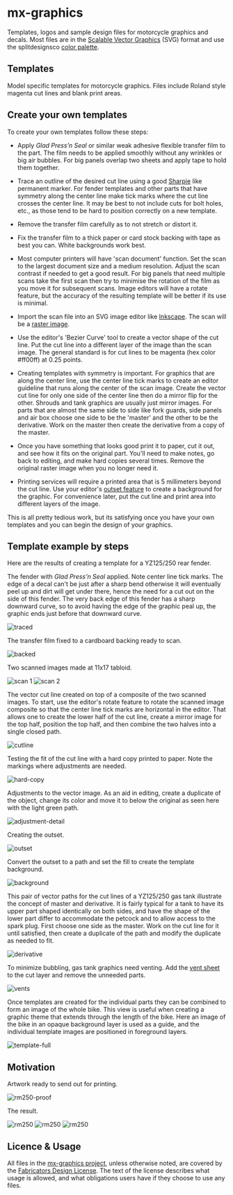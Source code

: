 # mx-graphics

Templates, logos and sample design files for motorcycle graphics and decals.  Most files are in the [Scalable Vector Graphics](https://en.wikipedia.org/wiki/Scalable_Vector_Graphics) (SVG) format and use the splitdesignsco [color palette](splitdesignsco.gpl).

## Templates

Model specific templates for motorcycle graphics.  Files include Roland style magenta cut lines and blank print areas.

## Create your own templates

To create your own templates follow these steps:

* Apply *Glad Press’n Seal* or similar weak adhesive flexible transfer film to the part.  The film needs to be applied smoothly without any wrinkles or big air bubbles.  For big panels overlap two sheets and apply tape to hold them together.

* Trace an outline of the desired cut line using a good [Sharpie](http://www.sharpie.com) like permanent marker.  For fender templates and other parts that have symmetry along the center line make tick marks where the cut line crosses the center line.  It may be best to not include cuts for bolt holes, etc., as those tend to be hard to position correctly on a new template.

* Remove the transfer film carefully as to not stretch or distort it.

* Fix the transfer film to a thick paper or card stock backing with tape as best you can.  White backgrounds work best.

* Most computer printers will have 'scan document' function.  Set the scan to the largest document size and a medium resolution.  Adjust the scan contrast if needed to get a good result.  For big panels that need multiple scans take the first scan then try to minimise the rotation of the film as you move it for subsequent scans.  Image editors will have a rotate feature, but the accuracy of the resulting template will be better if its use is minimal.

* Import the scan file into an SVG image editor like [Inkscape](https://inkscape.org).  The scan will be a [raster image](https://en.wikipedia.org/wiki/Raster_graphics).

* Use the editor's 'Bezier Curve' tool to create a vector shape of the cut line.  Put the cut line into a different layer of the image than the scan image.  The general standard is for cut lines to be magenta (hex color #ff00ff) at 0.25 points.

* Creating templates with symmetry is important.  For graphics that are along the center line, use the center line tick marks to create an editor guideline that runs along the center of the scan image.  Create the vector cut line for only one side of the center line then do a mirror flip for the other.  Shrouds and tank graphics are usually just mirror images.  For parts that are almost the same side to side like fork guards, side panels and air box choose one side to be the 'master' and the other to be the derivative.  Work on the master then create the derivative from a copy of the master.

* Once you have something that looks good print it to paper, cut it out, and see how it fits on the original part.  You'll need to make notes, go back to editing, and make hard copies several times.  Remove the original raster image when you no longer need it.

* Printing services will require a printed area that is 5 millimeters beyond the cut line.  Use your editor's [outset feature](https://inkscape.org/en/doc/tutorials/advanced/tutorial-advanced.html) to create a background for the graphic.  For convenience later, put the cut line and print area into different layers of the image.

This is all pretty tedious work, but its satisfying once you have your own templates and you can begin the design of your graphics.

## Template example by steps

Here are the results of creating a template for a YZ125/250 rear fender.

The fender with *Glad Press’n Seal* applied.  Note center line tick marks.  The edge of a decal can't be just after a sharp bend otherwise it will eventually peel up and dirt will get under there, hence the need for a cut out on the side of this fender.  The very back edge of this fender has a sharp downward curve, so to avoid having the edge of the graphic peal up, the graphic ends just before that downward curve.

![traced](readme-files/traced.png)

The transfer film fixed to a cardboard backing ready to scan.

![backed](readme-files/backed.png)

Two scanned images made at 11x17 tabloid.

![scan 1](readme-files/scan-1.png)
![scan 2](readme-files/scan-2.png)

The vector cut line created on top of a composite of the two scanned images.  To start, use the editor's rotate feature to rotate the scanned image composite so that the center line tick marks are horizontal in the editor.  That allows one to create the lower half of the cut line, create a mirror image for the top half, position the top half, and then combine the two halves into a single closed path.

![cutline](readme-files/cutline.png)

Testing the fit of the cut line with a hard copy printed to paper.  Note the markings where adjustments are needed.

![hard-copy](readme-files/hard-copy.png)

Adjustments to the vector image.  As an aid in editing, create a duplicate of the object, change its color and move it to below the original as seen here with the light green path.

![adjustment-detail](readme-files/adjustment-detail.png)

Creating the outset.

![outset](readme-files/outset.png)

Convert the outset to a path and set the fill to create the template background.

![background](readme-files/background.png)

This pair of vector paths for the cut lines of a YZ125/250 gas tank illustrate the concept of master and derivative.  It is fairly typical for a tank to have its upper part shaped identically on both sides, and have the shape of the lower part differ to accommodate the petcock and to allow access to the spark plug.  First choose one side as the master.  Work on the cut line for it until satisfied, then create a duplicate of the path and modify the duplicate as needed to fit.

![derivative](readme-files/derivative.png)

To minimize bubbling, gas tank graphics need venting.  Add the [vent sheet](templates/generic/tank-vent-sheet.svg) to the cut layer and remove the unneeded parts.

![vents](readme-files/vents.png)

Once templates are created for the individual parts they can be combined to form an image of the whole bike. This view is useful when creating a graphic theme that extends through the length of the bike.  Here an image of the bike in an opaque background layer is used as a guide, and the individual template images are positioned in foreground layers.

![template-full](readme-files/template-full.png)

## Motivation

Artwork ready to send out for printing.

![rm250-proof](readme-files/rm250-proof.png)

The result.

![rm250](readme-files/rm250.png)
![rm250](readme-files/rm250-at-diablo.png)
![rm250](readme-files/rm250-at-hangtown.png)

## Licence & Usage

All files in the [mx-graphics project](https://github.com/glevand/mx-graphics), unless otherwise noted, are covered by the [Fabricators Design License](https://github.com/glevand/mx-graphics/blob/master/fabricators-design-license.txt).  The text of the license describes what usage is allowed, and what obligations users have if they choose to use any files.
